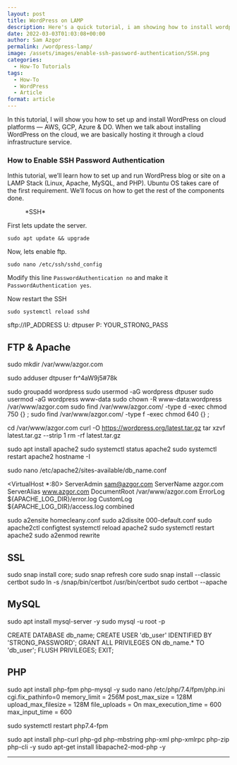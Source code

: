 ```yaml
---
layout: post
title: WordPress on LAMP
description: Here's a quick tutorial, i am showing how to install wordpress on apache server.
date: 2022-03-03T01:03:08+00:00
author: Sam Azgor
permalink: /wordpress-lamp/
image: /assets/images/enable-ssh-password-authentication/SSH.png
categories:
  - How-To Tutorials
tags:
  - How-To
  - WordPress
  - Article
format: article
---
```


In this tutorial, I will show you how to set up and install WordPress on cloud platforms — AWS, GCP, Azure & DO. When we talk about installing WordPress on the cloud, we are basically hosting it through a cloud infrastructure service.

### How to Enable SSH Password Authentication

Inthis tutorial, we’ll learn how to set up and run WordPress blog or site on a LAMP Stack (Linux, Apache, MySQL, and PHP). Ubuntu OS takes care of the first requirement. We’ll focus on how to get the rest of the components done.

<figure>
<amp-img src="/assets/images/enable-ssh-password-authentication/sftp-access.png" alt="SSH Enable" width="600" height="337" layout="responsive">
</amp-img>
<figcaption>*SSH* 
</figcaption>
</figure>

First lets update the server. 

```
sudo apt update && upgrade
```

Now, lets enable ftp.

```
sudo nano /etc/ssh/sshd_config
```

Modify this line `PasswordAuthentication no` and make it `PasswordAuthentication yes`.

Now restart the SSH

```
sudo systemctl reload sshd
```



sftp://IP_ADDRESS
U: dtpuser
P: YOUR_STRONG_PASS

## FTP & Apache
sudo mkdir /var/www/azgor.com

sudo adduser dtpuser
fr^4aW9j5#78k

sudo groupadd wordpress
sudo usermod -aG wordpress dtpuser
sudo usermod -aG wordpress www-data
sudo chown -R www-data:wordpress /var/www/azgor.com
sudo find /var/www/azgor.com/ -type d -exec chmod 750 {} \;
sudo find /var/www/azgor.com/ -type f -exec chmod 640 {} \;

cd /var/www/azgor.com
curl -O https://wordpress.org/latest.tar.gz
tar xzvf latest.tar.gz --strip 1
rm -rf latest.tar.gz

sudo apt install apache2
sudo systemctl status apache2
sudo systemctl restart apache2
hostname -I

sudo nano /etc/apache2/sites-available/db_name.conf

<VirtualHost *:80>
    ServerAdmin sam@azgor.com
    ServerName azgor.com
    ServerAlias www.azgor.com
    DocumentRoot /var/www/azgor.com
    ErrorLog ${APACHE_LOG_DIR}/error.log
    CustomLog ${APACHE_LOG_DIR}/access.log combined
</VirtualHost>

sudo a2ensite homecleany.conf
sudo a2dissite 000-default.conf
sudo apache2ctl configtest
systemctl reload apache2
sudo systemctl restart apache2
sudo a2enmod rewrite

## SSL
sudo snap install core; sudo snap refresh core
sudo snap install --classic certbot
sudo ln -s /snap/bin/certbot /usr/bin/certbot
sudo certbot --apache

## MySQL
sudo apt install mysql-server -y
sudo mysql -u root -p

CREATE DATABASE db_name;
CREATE USER 'db_user' IDENTIFIED BY 'STRONG_PASSWORD';
GRANT ALL PRIVILEGES ON db_name.* TO 'db_user';
FLUSH PRIVILEGES;
EXIT;

## PHP
sudo apt install php-fpm php-mysql -y
sudo nano /etc/php/7.4/fpm/php.ini
cgi.fix_pathinfo=0
memory_limit = 256M
post_max_size = 128M
upload_max_filesize = 128M
file_uploads = On
max_execution_time = 600
max_input_time = 600

sudo systemctl restart php7.4-fpm

sudo apt install php-curl php-gd php-mbstring php-xml php-xmlrpc php-zip php-cli -y
sudo apt-get install libapache2-mod-php -y


<hr>
<footer>

</footer>
